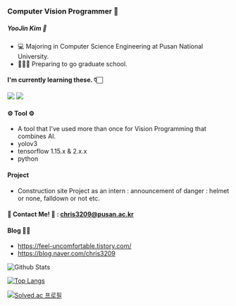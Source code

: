 ### Computer Vision Programmer 👀


##### YooJin Kim 🐶
- 💻 Majoring in Computer Science Engineering at Pusan National University. 
- 👩🏻‍🎓 Preparing to go graduate school.

#### I'm currently learning these. 👇🏻

<img src="https://img.shields.io/badge/Python-3776AB?style=flat-square&logo=Python&logoColor=white"/></a>
<img src="https://img.shields.io/badge/TensorFlow-FF6F00?style=flat-square&logo=TensorFlow&logoColor=white"/></a>

#### ⚙️ Tool ⚙️
- A tool that I've used more than once for Vision Programming that combines AI.
- yolov3
- tensorflow 1.15.x & 2.x.x
- python

#### Project
- Construction site Project as an intern : announcement of danger : helmet or none, falldown or not etc.

#### 💌 Contact Me! 💌 : chris3209@pusan.ac.kr

#### Blog ✍🏻
- https://feel-uncomfortable.tistory.com/
- https://blog.naver.com/chris3209

![Github Stats](https://github-readme-stats.vercel.app/api?username=YooJ-K&show_icons=true)

[![Top Langs](https://github-readme-stats.vercel.app/api/top-langs/?username=YooJ-K&layout=compact)](https://github.com/YooJ-K/github-readme-stats)

[![Solved.ac 프로필](http://mazassumnida.wtf/api/v2/generate_badge?boj=20183172)](https://solved.ac/20183172)



